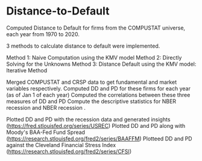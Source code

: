 # Distance-to-Default
Computed Distance to Default for firms from the COMPUSTAT universe, each year from 1970 to 2020.

3 methods to calculate distance to default were implemented.

Method 1: Naive Computation using the KMV model
Method 2: Directly Solving for the Unknowns
Method 3: Distance Default using the KMV model: Iterative Method

Merged COMPUSTAT and CRSP data to get fundamental and market variables respectively. Computed DD and PD for these firms for each year (as of Jan 1 of each year)
Computed the correlations between these three measures of DD and PD
Compute the descriptive statistics for NBER recession and NBER recession .

Plotted DD and PD with the recession data and generated insights (https://fred.stlouisfed.org/series/USREC)
Plotted DD and PD along with Moody's BAA-Fed Fund Spread (https://research.stlouisfed.org/fred2/series/BAAFFM)
Plotteed DD and PD against the Cleveland Financial Stress Index (https://research.stlouisfed.org/fred2/series/CFSI)
